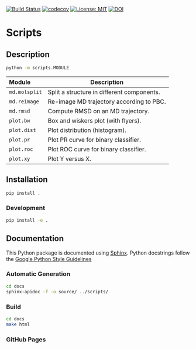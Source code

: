 [![Build Status](https://travis-ci.org/RMeli/scripts.svg?branch=master)](https://travis-ci.org/RMeli/scripts)
[![codecov](https://codecov.io/gh/RMeli/scripts/branch/master/graph/badge.svg)](https://codecov.io/gh/RMeli/scripts)
[![License: MIT](https://img.shields.io/badge/License-MIT-yellow.svg)](https://opensource.org/licenses/MIT)
[![DOI](https://zenodo.org/badge/176330398.svg)](https://zenodo.org/badge/latestdoi/176330398)

# Scripts

## Description

```bash
python -m scripts.MODULE
```

| Module            | Description                                   |
| :---              | ---                                           |
| `md.molsplit`     | Split a structure in different components.    |
| `md.reimage`      | Re-image MD trajectory according to PBC.      |
| `md.rmsd`         | Compute RMSD on an MD trajectory.             |
| `plot.bw`         | Box and wiskers plot (with flyers).           |
| `plot.dist`       | Plot distribution (histogram).                |
| `plot.pr`         | Plot PR curve for binary classifier.          |
| `plot.roc`        | Plot ROC curve for binary classifier.         |
| `plot.xy`         | Plot Y versus X.                              |

## Installation

```bash
pip install .
```

### Development

```bash
pip install -e .
```

## Documentation

This Python package is documented using [Sphinx](http://www.sphinx-doc.org/en/master/index.html). Python docstrings follow the [Google Python Style Guidelines](http://google.github.io/styleguide/pyguide.html#38-comments-and-docstrings)

### Automatic Generation

```bash
cd docs
sphinx-apidoc -f -o source/ ../scripts/ 
```

### Build

```bash
cd docs
make html
```

### GitHub Pages
